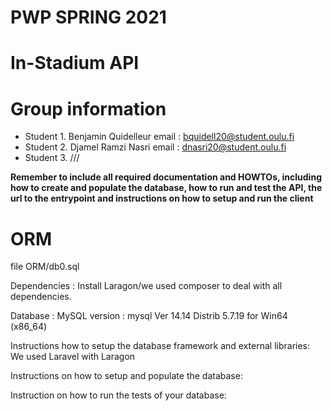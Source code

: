 # PWP SPRING 2021
# In-Stadium API
# Group information
* Student 1. Benjamin Quidelleur email : bquidell20@student.oulu.fi
* Student 2. Djamel Ramzi Nasri email : dnasri20@student.oulu.fi
* Student 3. ///

__Remember to include all required documentation and HOWTOs, including how to create and populate the database, how to run and test the API, the url to the entrypoint and instructions on how to setup and run the client__


# ORM

file ORM/db0.sql

Dependencies : 
Install Laragon/we  used composer to deal with all dependencies. 

Database : MySQL   version : mysql Ver 14.14 Distrib 5.7.19 for Win64 (x86_64)

Instructions how to setup the database framework and external libraries: 
We used Laravel with Laragon

Instructions on how to setup and populate the database:

Instruction on how to run the tests of your database:
